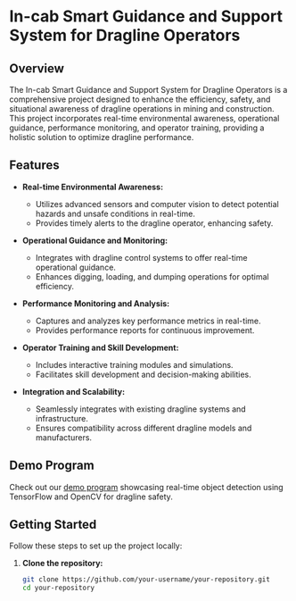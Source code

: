 # In-cab Smart Guidance and Support System for Dragline Operators

## Overview

The In-cab Smart Guidance and Support System for Dragline Operators is a comprehensive project designed to enhance the efficiency, safety, and situational awareness of dragline operations in mining and construction. This project incorporates real-time environmental awareness, operational guidance, performance monitoring, and operator training, providing a holistic solution to optimize dragline performance.

## Features

- **Real-time Environmental Awareness:**
  - Utilizes advanced sensors and computer vision to detect potential hazards and unsafe conditions in real-time.
  - Provides timely alerts to the dragline operator, enhancing safety.

- **Operational Guidance and Monitoring:**
  - Integrates with dragline control systems to offer real-time operational guidance.
  - Enhances digging, loading, and dumping operations for optimal efficiency.

- **Performance Monitoring and Analysis:**
  - Captures and analyzes key performance metrics in real-time.
  - Provides performance reports for continuous improvement.

- **Operator Training and Skill Development:**
  - Includes interactive training modules and simulations.
  - Facilitates skill development and decision-making abilities.

- **Integration and Scalability:**
  - Seamlessly integrates with existing dragline systems and infrastructure.
  - Ensures compatibility across different dragline models and manufacturers.

## Demo Program

Check out our [demo program](demo_program/) showcasing real-time object detection using TensorFlow and OpenCV for dragline safety.

## Getting Started

Follow these steps to set up the project locally:

1. **Clone the repository:**
   ```bash
   git clone https://github.com/your-username/your-repository.git
   cd your-repository
